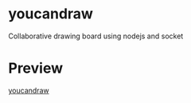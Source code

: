 # youcandraw
Collaborative drawing board using nodejs and socket

# Preview
<a href="https://youcandraw.herokuapp.com">youcandraw</a>